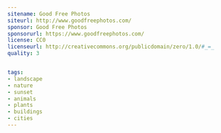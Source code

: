 ```yaml
---
sitename: Good Free Photos
siteurl: http://www.goodfreephotos.com/
sponsor: Good Free Photos
sponsorurl: https://www.goodfreephotos.com/
license: CC0
licenseurl: http://creativecommons.org/publicdomain/zero/1.0/#_=_
quality: 3


tags:
- landscape
- nature
- sunset
- animals
- plants
- buildings
- cities
---
```


